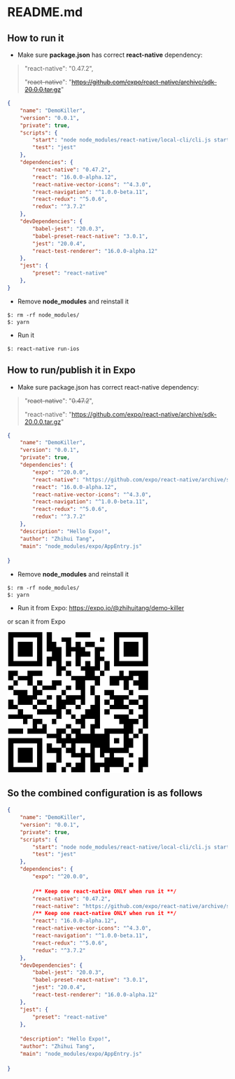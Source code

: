 # README.md
## How to run it
* Make sure **package.json** has correct **react-native** dependency:

>"react-native": "0.47.2",
>
>"~~react-native~~": "~~https://github.com/expo/react-native/archive/sdk-20.0.0.tar.gz~~"


```json
{
	"name": "DemoKiller",
	"version": "0.0.1",
	"private": true,
	"scripts": {
		"start": "node node_modules/react-native/local-cli/cli.js start",
		"test": "jest"
	},
	"dependencies": {
		"react-native": "0.47.2",
		"react": "16.0.0-alpha.12",
		"react-native-vector-icons": "^4.3.0",
		"react-navigation": "^1.0.0-beta.11",
		"react-redux": "^5.0.6",
		"redux": "^3.7.2"
	},
	"devDependencies": {
		"babel-jest": "20.0.3",
		"babel-preset-react-native": "3.0.1",
		"jest": "20.0.4",
		"react-test-renderer": "16.0.0-alpha.12"
	},
	"jest": {
		"preset": "react-native"
	},
}
```

* Remove **node_modules** and reinstall it

``` 
$: rm -rf node_modules/
$: yarn
```

* Run it 

```
$: react-native run-ios
```

## How to run/publish it in Expo

* Make sure package.json has correct react-native dependency:

>"~~react-native~~": "~~0.47.2~~",
>
>"react-native": "https://github.com/expo/react-native/archive/sdk-20.0.0.tar.gz"
>

```json
{
	"name": "DemoKiller",
	"version": "0.0.1",
	"private": true,	
	"dependencies": {
		"expo": "^20.0.0",
		"react-native": "https://github.com/expo/react-native/archive/sdk-20.0.0.tar.gz",
		"react": "16.0.0-alpha.12",
		"react-native-vector-icons": "^4.3.0",
		"react-navigation": "^1.0.0-beta.11",
		"react-redux": "^5.0.6",
		"redux": "^3.7.2"
	},	
	"description": "Hello Expo!",
	"author": "Zhihui Tang",
	"main": "node_modules/expo/AppEntry.js"

}
```

* Remove **node_modules** and reinstall it

``` 
$: rm -rf node_modules/
$: yarn
```

* Run it from Expo: 
 https://expo.io/@zhihuitang/demo-killer

or scan it from Expo

 ![expo-qr-code](./resources/expo.png?raw=true "Title")


## So the combined configuration is as follows

```json
{
	"name": "DemoKiller",
	"version": "0.0.1",
	"private": true,
	"scripts": {
		"start": "node node_modules/react-native/local-cli/cli.js start",
		"test": "jest"
	},
	"dependencies": {
		"expo": "^20.0.0",
		
		/** Keep one react-native ONLY when run it **/
		"react-native": "0.47.2",
		"react-native": "https://github.com/expo/react-native/archive/sdk-20.0.0.tar.gz",
		/** Keep one react-native ONLY when run it **/
		"react": "16.0.0-alpha.12",
		"react-native-vector-icons": "^4.3.0",
		"react-navigation": "^1.0.0-beta.11",
		"react-redux": "^5.0.6",
		"redux": "^3.7.2"
	},
	"devDependencies": {
		"babel-jest": "20.0.3",
		"babel-preset-react-native": "3.0.1",
		"jest": "20.0.4",
		"react-test-renderer": "16.0.0-alpha.12"
	},
	"jest": {
		"preset": "react-native"
	},

	"description": "Hello Expo!",
	"author": "Zhihui Tang",
	"main": "node_modules/expo/AppEntry.js"

}
```



